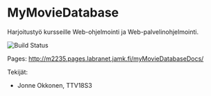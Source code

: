 # MyMovieDatabase

Harjoitustyö kursseille Web-ohjelmointi ja Web-palvelinohjelmointi.

![Build Status](https://gitlab.com/pages/mkdocs/badges/master/build.svg)

Pages: http://m2235.pages.labranet.jamk.fi/myMovieDatabaseDocs/

Tekijät: 
- Jonne Okkonen, TTV18S3
